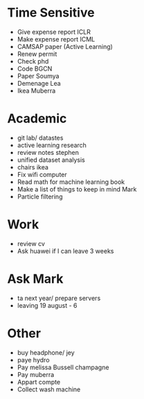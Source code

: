 # Time Sensitive
- Give expense report ICLR
- Make expense report ICML
- CAMSAP paper (Active Learning)
- Renew permit
- Check phd
- Code BGCN
- Paper Soumya
- Demenage Lea
- Ikea Muberra

# Academic
- git lab/ datastes
- active learning research
- review notes stephen
- unified dataset analysis
- chairs ikea 
- Fix wifi computer
- Read math for machine learning book
- Make a list of things to keep in mind Mark
- Particle filtering

# Work
- review cv
- Ask huawei if I can leave 3 weeks

# Ask Mark
- ta next year/ prepare servers 
- leaving 19 august - 6

# Other
- buy headphone/ jey
- paye hydro
- Pay melissa Bussell champagne
- Pay muberra 
- Appart compte
- Collect wash machine


